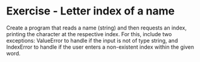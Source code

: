 # Exercise - Letter index of a name

Create a program that reads a name (string) and then requests an index, printing the character at the respective index. For this, include two exceptions: ValueError to handle if the input is not of type string, and IndexError to handle if the user enters a non-existent index within the given word.
